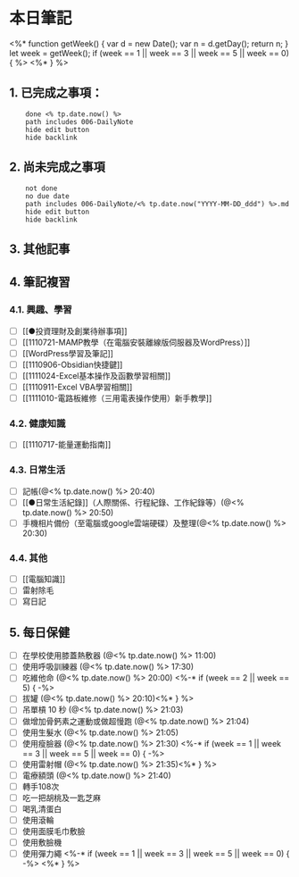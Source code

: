 
# 本日筆記
<%*
function getWeek() {
var d = new Date();
var n = d.getDay();
return n;
}
let week = getWeek();
if (week == 1 || week == 3 || week == 5 || week == 0) {
%>
<%* } %>
## 1. 已完成之事項：
```tasks
	done <% tp.date.now() %>
	path includes 006-DailyNote
	hide edit button 
	hide backlink
```

## 2. 尚未完成之事項
```tasks
	not done
	no due date
	path includes 006-DailyNote/<% tp.date.now("YYYY-MM-DD_ddd") %>.md
	hide edit button 
	hide backlink
```

## 3. 其他記事

## 4. 筆記複習
### 4.1. 興趣、學習
- [ ] [[●投資理財及創業待辦事項]]
- [ ] [[1110721-MAMP教學（在電腦安裝離線版伺服器及WordPress）]]
- [ ] [[WordPress學習及筆記]]
- [ ] [[1110906-Obsidian快捷鍵]]
- [ ] [[1111024-Excel基本操作及函數學習相關]]
- [ ] [[1110911-Excel VBA學習相關]]
- [ ] [[1111010-電路板維修（三用電表操作使用）新手教學]]

### 4.2. 健康知識
- [ ] [[1110717-能量運動指南]]

### 4.3. 日常生活
- [ ] 記帳(@<% tp.date.now() %> 20:40)
- [ ] [[●日常生活紀錄]]（人際關係、行程紀錄、工作紀錄等）(@<% tp.date.now() %> 20:50)
- [ ] 手機相片備份（至電腦或google雲端硬碟）及整理(@<% tp.date.now() %> 20:30)

### 4.4. 其他
- [ ] [[電腦知識]]
- [ ] 雷射除毛
- [ ] 寫日記

## 5. 每日保健
- [ ] 在學校使用膝蓋熱敷器 (@<% tp.date.now() %> 11:00)
- [ ] 使用呼吸訓練器 (@<% tp.date.now() %> 17:30)
- [ ] 吃維他命 (@<% tp.date.now() %> 20:00)
<%-*
if (week == 2 || week == 5) {
-%>
- [ ] 拔罐 (@<% tp.date.now() %> 20:10)<%* } %>
- [ ] 吊單槓 10 秒 (@<% tp.date.now() %> 21:03)
- [ ] 做增加骨鈣素之運動或做超慢跑 (@<% tp.date.now() %> 21:04)
- [ ] 使用生髮水 (@<% tp.date.now() %> 21:05)
- [ ] 使用瘦臉器 (@<% tp.date.now() %> 21:30)
<%-*
if (week == 1 || week == 3 || week == 5 || week == 0) {
-%>
- [ ] 使用雷射帽 (@<% tp.date.now() %> 21:35)<%* } %>
- [ ] 電療額頭 (@<% tp.date.now() %> 21:40)
- [ ] 轉手108次
- [ ] 吃一把胡桃及一匙芝麻
- [ ] 喝乳清蛋白
- [ ] 使用滾輪
- [ ] 使用面膜毛巾敷臉
- [ ] 使用敷臉機
- [ ] 使用彈力繩
<%-*
if (week == 1 || week == 3 || week == 5 || week == 0) {
-%>
<%* } %>
